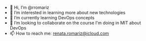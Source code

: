 - 👋 Hi, I’m @rromariz
- 👀 I’m interested in learning more about new technologies 
- 🌱 I’m currently learning DevOps concepts
- 💞️ I’m looking to collaborate on the course I'm doing in MIT about DevOps
- 📫 How to reach me: renata.romariz@icloud.com

<!---
rromariz/rromariz is a ✨ special ✨ repository because its `README.md` (this file) appears on your GitHub profile.
You can click the Preview link to take a look at your changes.
--->
